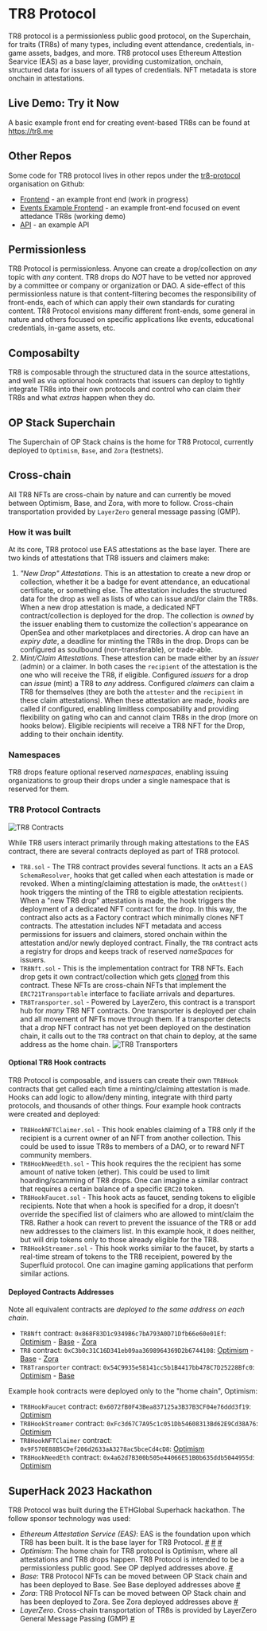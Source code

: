 # TR8 Protocol

TR8 protocol is a permissionless public good protocol, on the Superchain, for traits (TR8s) of many types, including event attendance, credentials, in-game assets, badges, and more. TR8 protocol uses Ethereum Attestion Searvice (EAS) as a base layer, providing customization, onchain, structured data for issuers of all types of credentials. NFT metadata is store onchain in attestations.

## Live Demo: Try it Now

A basic example front end for creating event-based TR8s can be found at https://tr8.me



## Other Repos

Some code for TR8 protocol lives in other repos under the [tr8-protocol](https://github.com/tr8-protocol/) organisation on Github:
- [Frontend](https://github.com/tr8-protocol/frontend) - an example front end (work in progress)
- [Events Example Frontend](https://github.com/tr8-protocol/tr8-api/tree/main/dapp) - an example front-end focused on event attedance TR8s (working demo)
- [API](https://github.com/tr8-protocol/tr8-api) - an example API

## Permissionless

TR8 Protocol is permissionless. Anyone can create a drop/collection on _any_ topic with _any_ content. TR8 drops do *NOT* have to be vetted nor approved by a committee or company or organization or DAO. A side-effect of this permissionless nature is that content-filtering becomes the responsibility of front-ends, each of which can apply their own standards for curating content. TR8 Protocol envisions many different front-ends, some general in nature and others focused on specific applications like events, educational credentials, in-game assets, etc. 

## Composabilty

TR8 is composable through the structured data in the source attestations, and well as via optional hook contracts that issuers can deploy to tightly integrate TR8s into their own protocols and control who can claim their TR8s and what _extras_ happen when they do.

## OP Stack Superchain

The Superchain of OP Stack chains is the home for TR8 Protocol, currently deployed to `Optimism`, `Base`, and `Zora` (testnets).

## Cross-chain

All TR8 NFTs are cross-chain by nature and can currently be moved between Optimism, Base, and Zora, with more to follow. Cross-chain transportation provided by `LayerZero` general message passing (GMP).

### How it was built

At its core, TR8 protocol use EAS attestations as the base layer. There are two kinds of attestations that TR8 issuers and claimers make:

1. *"New Drop" Attestations.* This is an attestation to create a new drop or collection, whether it be a badge for event attendance, an educational certificate, or something else. The attestation includes the structured data for the drop as well as lists of who can issue and/or claim the TR8s. When a new drop attestation is made, a dedicated NFT contract/collection is deployed for the drop. The collection is _owned_ by the issuer enabling them to customize the collection's appearance on OpenSea and other marketplaces and directories. A drop can have an _expiry date_, a deadline for minting the TR8s in the drop. Drops can be configured as soulbound (non-transferable), or trade-able.
2. *Mint/Claim Attestations.* These attestion can be made either by an _issuer_ (admin) or a claimer. In both cases the `recipient` of the attestation is the one who will receive the TR8, if eligible. Configured _issuers_ for a drop can _issue_ (mint) a TR8 to _any_ address. Configured _claimers_ can claim a TR8 for themselves (they are both the `attester` and the `recipient` in these claim attestations). When these attestation are made, _hooks_ are called if configured, enabling limitless composability and providing flexibility on gating who can and cannot claim TR8s in the drop (more on hooks below). Eligible recipients will receive a TR8 NFT for the Drop, adding to their onchain identity.

### Namespaces

TR8 drops feature optional reserved _namespaces_, enabling issuing organizations to group their drops under a single namespace that is reserved for them.


### TR8 Protocol Contracts

![TR8 Contracts](https://violet-manual-egret-987.mypinata.cloud/ipfs/QmPLABzvFZf5B7dwD4u4NbuYy8NLgfcmbQapdqaLHZiZL4)

While TR8 users interact primarily through making attestations to the EAS contract, there are several contracts deployed as part of TR8 protocol.

- `TR8.sol` - The TR8 contract provides several functions.  It acts an a EAS `SchemaResolver`, hooks that get called when each attestation is made or revoked. When a minting/claiming attestation is made, the `onAttest()` hook triggers the minting of the TR8 to eigible attestation recipients. When a "new TR8 drop" attestation is made, the hook triggers the deployment of a dedicated NFT contract for the drop. In this way, the contract also acts as a Factory contract which minimally clones NFT contracts. The attestation includes NFT metadata and access permissions for issuers and claimers, stored onchain within the attestation and/or newly deployed contract. Finally, the `TR8` contract acts a registry for drops and keeps track of reserved _nameSpaces_ for issuers.
- `TR8Nft.sol` - This is the implementation contract for TR8 NFTs. Each drop gets it own contract/collection which gets [cloned](https://docs.openzeppelin.com/contracts/4.x/api/proxy#Clones) from this contract. These NFTs are cross-chain NFTs that implement the `ERC721Transportable` interface to faciliate arrivals and departures.
- `TR8Transporter.sol` - Powered by LayerZero, this contract is a transport hub for _many_ TR8 NFT contracts. One transporter is deployed per chain and all movement of NFTs move through them. If a transporter detects that a drop NFT contract has not yet been deployed on the destination chain, it calls out to the `TR8` contract on that chain to deploy, at the same address as the home chain.
![TR8 Transporters](https://violet-manual-egret-987.mypinata.cloud/ipfs/QmZt8FYKxYuTgpZsBv8NuduYWdoPY4yWRr9F882vGhYbzw)

#### Optional TR8 Hook contracts

TR8 Protocol is composable, and issuers can create their own `TR8Hook` contracts that get called each time a minting/claiming attestation is made. Hooks can add logic to allow/deny minting, integrate with third party protocols, and thousands of other things. Four example hook contracts were created and deployed:

- `TR8HookNFTClaimer.sol` - This hook enables claiming of a TR8 only if the recipient is a current owner of an NFT from another collection. This could be used to issue TR8s to members of a DAO, or to reward NFT community members.
- `TR8HookNeedEth.sol` - This hook requires the the recipient has some amount of native token (ether). This could be used to limit hoarding/scamming of TR8 drops. One can imagine a similar contract that requires a certain balance of a specific `ERC20` token.
- `TR8HookFaucet.sol` - This hook acts as faucet, sending tokens to eligible recipients. Note that when a hook is specified for a drop, it doesn't override the specified list of claimers who are allowed to mint/claim the TR8. Rather a hook can revert to prevent the issuance of the TR8 or add new addresses to the claimers list. In this example hook, it does neither, but will drip tokens only to those already eligible for the TR8.
- `TR8HookStreamer.sol` - This hook works similar to the faucet, by starts a real-time stream of tokens to the TR8 receipient, powered by the Superfluid protocol. One can imagine gaming applications that perform similar actions.


#### Deployed Contracts Addresses

Note all equivalent contracts are _deployed to the same address on each chain_.

- `TR8Nft` contract: `0x868F83D1c9349B6c7bA793A0D71Dfb66e60e01Ef`: [Optimism](https://goerli-optimism.etherscan.io/address/0x868F83D1c9349B6c7bA793A0D71Dfb66e60e01Ef) - [Base](https://goerli.basescan.org/address/0x868F83D1c9349B6c7bA793A0D71Dfb66e60e01Ef) - [Zora](https://testnet.explorer.zora.energy/address0x868F83D1c9349B6c7bA793A0D71Dfb66e60e01Ef)
- `TR8` contract: `0xC3b0c31C16D341eb09aa3698964369D2b6744108`: [Optimism](https://goerli-optimism.etherscan.io/address/0xC3b0c31C16D341eb09aa3698964369D2b6744108) - [Base](https://goerli.basescan.org/address/0xC3b0c31C16D341eb09aa3698964369D2b6744108) - [Zora](https://testnet.explorer.zora.energy/address/0xC3b0c31C16D341eb09aa3698964369D2b6744108)
- `TR8Transporter` contract: `0x54C9935e58141cc5b1B4417bb478C7D25228Bfc0`: [Optimism](https://goerli-optimism.etherscan.io/address/0x54C9935e58141cc5b1B4417bb478C7D25228Bfc0) - [Base](https://goerli.basescan.org/address/0x54C9935e58141cc5b1B4417bb478C7D25228Bfc0)

Example hook contracts were deployed only to the "home chain", Optimism:
- `TR8HookFaucet` contract: `0x6072fB0F43Bea837125a3B37B3CF04e76ddd3f19`: [Optimism](https://goerli-optimism.etherscan.io/address/0x6072fB0F43Bea837125a3B37B3CF04e76ddd3f19)
- `TR8HookStreamer` contract: `0xFc3d67C7A95c1c051Db54608313Bd62E9Cd38A76`: [Optimism](https://goerli-optimism.etherscan.io/address/0xFc3d67C7A95c1c051Db54608313Bd62E9Cd38A76)
- `TR8HookNFTClaimer` contract: `0x9F570E88B5CDef206d2633aA3278ac5bceCd4cD8`: [Optimism](https://goerli-optimism.etherscan.io/address/0x9F570E88B5CDef206d2633aA3278ac5bceCd4cD8)
- `TR8HookNeedEth` contract: `0x4a62d7B300b505e44066E51B0b635ddb5044955d`: [Optimism](https://goerli-optimism.etherscan.io/address/0x4a62d7B300b505e44066E51B0b635ddb5044955d)

## SuperHack 2023 Hackathon

TR8 Protocol was built during the ETHGlobal Superhack hackathon. The follow sponsor technology was used:

- *Ethereum Attestation Service (EAS)*: EAS is the foundation upon which TR8 has been built. It is the base layer for TR8 Protocol. [#](https://github.com/tr8-protocol/tr8-contracts/blob/main/contracts/TR8.sol#L85) [#](https://github.com/tr8-protocol/tr8-contracts/blob/main/contracts/TR8.sol#L172) [#](https://github.com/tr8-protocol/tr8-api/blob/main/functions/tr8/index.js#L31)
- *Optimism*: The home chain for TR8 protocol is Optimism, where all attestations and TR8 drops happen. TR8 Protocol is intended to be a permissionless public good. See OP deplyed addresses above. [#](https://github.com/tr8-protocol/tr8-contracts/blob/main/test/index.js#L22)
- *Base*: TR8 Protocol NFTs can be moved between OP Stack chain and has been deployed to Base. See Base deployed addresses above [#](https://github.com/tr8-protocol/tr8-contracts/blob/main/test/index.js#L29) 
- *Zora*: TR8 Protocol NFTs can be moved between OP Stack chain and has been deployed to Zora. See Zora deployed addresses above [#](https://github.com/tr8-protocol/tr8-contracts/blob/main/hardhat.config.js#L569) 
- *LayerZero*. Cross-chain transportation of TR8s is provided by LayerZero General Message Passing (GMP) [#](https://github.com/tr8-protocol/tr8-contracts/blob/main/contracts/TR8Transporter.sol#L48)
